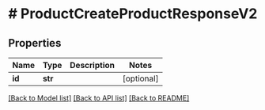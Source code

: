 # # ProductCreateProductResponseV2


## Properties 


Name | Type | Description | Notes
------------ | ------------- | ------------- | -------------
**id**| **str** |   | [optional]


[[Back to Model list]](../../README.md#models) [[Back to API list]](../../README.md#endpoints) [[Back to README]](../../README.md)

